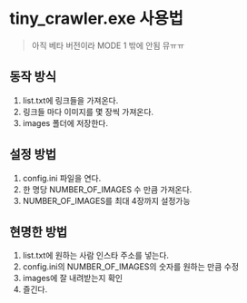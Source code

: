 # tiny_crawler.exe 사용법
> 아직 베타 버전이라 MODE 1 밖에 안됨 뮤ㅠㅠ

## 동작 방식
1. list.txt에 링크들을 가져온다.
2. 링크들 마다 이미지를 몇 장씩 가져온다.
3. images 폴더에 저장한다.

## 설정 방법
1. config.ini 파일을 연다.
2. 한 명당 NUMBER_OF_IMAGES 수 만큼 가져온다.
3. NUMBER_OF_IMAGES를 최대 4장까지 설정가능

## 현명한 방법
1. list.txt에 원하는 사람 인스타 주소를 넣는다.
2. config.ini의 NUMBER_OF_IMAGES의 숫자를 원하는 만큼 수정
3. images에 잘 내려받는지 확인
4. 즐긴다.
